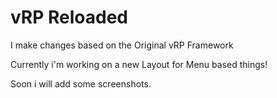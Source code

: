 # vRP Reloaded

I make changes based on the Original vRP Framework

Currently i'm working on a new Layout for Menu based things!

Soon i will add some screenshots.
